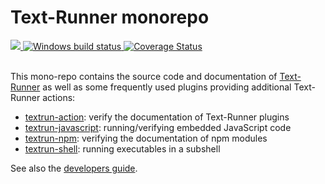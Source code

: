 # Text-Runner monorepo

<a href="https://circleci.com/gh/kevgo/text-runner">
  <img src="https://circleci.com/gh/kevgo/text-runner.svg?style=shield" />
</a>
<a href="https://ci.appveyor.com/project/kevgo/text-runner/branch/master">
  <img src="https://ci.appveyor.com/api/projects/status/96q06796xyrste9x/branch/master?svg=true" alt="Windows build status" />
</a>
<a href="https://coveralls.io/github/kevgo/text-runner?branch=master">
  <img src="https://coveralls.io/repos/github/kevgo/text-runner/badge.svg?1" alt='Coverage Status' />
</a>
<br><br>

This mono-repo contains the source code and documentation of
[Text-Runner](text-runner) as well as some frequently used plugins providing
additional Text-Runner actions:

- [textrun-action](textrun-action/): verify the documentation of Text-Runner
  plugins
- [textrun-javascript](textrun-javascript/): running/verifying embedded
  JavaScript code
- [textrun-npm](textrun-npm/): verifying the documentation of npm modules
- [textrun-shell](textrun-shell/): running executables in a subshell

See also the [developers guide](DEVELOPMENT.md).
